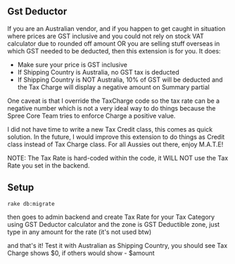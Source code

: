 Gst Deductor
------------

If you are an Australian vendor, and if you happen to get caught in situation where prices are GST inclusive and you could not rely on stock VAT calculator
due to rounded off amount OR you are selling stuff overseas in which GST needed to be deducted, then this extension is for you. It does:

* Make sure your price is GST inclusive
* If Shipping Country is Australia, no GST tax is deducted
* If Shipping Country is NOT Australia, 10% of GST will be deducted and the Tax Charge will display a negative amount on Summary partial

One caveat is that I override the TaxCharge code so the tax rate can be a negative number which is not a very ideal way to do things because the Spree Core
Team tries to enforce Charge a positive value.

I did not have time to write a new Tax Credit class, this comes as quick solution. In the future, I would improve this extension to do things as Credit class instead of
Tax Charge class. For all Aussies out there, enjoy M.A.T.E!

NOTE: The Tax Rate is hard-coded within the code, it WILL NOT use the Tax Rate you set in the backend.

Setup
-----

    rake db:migrate

then goes to admin backend and create Tax Rate for your Tax Category using GST Deductor calculator and the zone is GST Deductible zone, just type in any amount for the rate (it's not used btw)

and that's it! Test it with Australian as Shipping Country, you should see Tax Charge shows $0, if others would show - $amount
